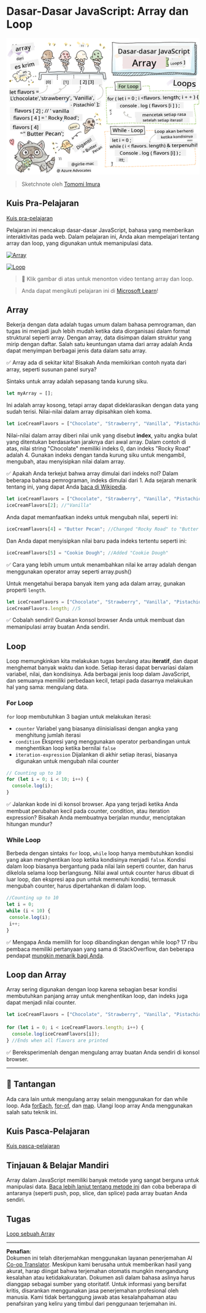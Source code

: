 <!--
CO_OP_TRANSLATOR_METADATA:
{
  "original_hash": "3f7f87871312cf6cc12662da7d973182",
  "translation_date": "2025-08-27T22:52:20+00:00",
  "source_file": "2-js-basics/4-arrays-loops/README.md",
  "language_code": "id"
}
-->
# Dasar-Dasar JavaScript: Array dan Loop

![Dasar-Dasar JavaScript - Array](../../../../translated_images/webdev101-js-arrays.439d7528b8a294558d0e4302e448d193f8ad7495cc407539cc81f1afe904b470.id.png)
> Sketchnote oleh [Tomomi Imura](https://twitter.com/girlie_mac)

## Kuis Pra-Pelajaran
[Kuis pra-pelajaran](https://ashy-river-0debb7803.1.azurestaticapps.net/quiz/13)

Pelajaran ini mencakup dasar-dasar JavaScript, bahasa yang memberikan interaktivitas pada web. Dalam pelajaran ini, Anda akan mempelajari tentang array dan loop, yang digunakan untuk memanipulasi data.

[![Array](https://img.youtube.com/vi/1U4qTyq02Xw/0.jpg)](https://youtube.com/watch?v=1U4qTyq02Xw "Array")

[![Loop](https://img.youtube.com/vi/Eeh7pxtTZ3k/0.jpg)](https://www.youtube.com/watch?v=Eeh7pxtTZ3k "Loop")

> 🎥 Klik gambar di atas untuk menonton video tentang array dan loop.

> Anda dapat mengikuti pelajaran ini di [Microsoft Learn](https://docs.microsoft.com/learn/modules/web-development-101-arrays/?WT.mc_id=academic-77807-sagibbon)!

## Array

Bekerja dengan data adalah tugas umum dalam bahasa pemrograman, dan tugas ini menjadi jauh lebih mudah ketika data diorganisasi dalam format struktural seperti array. Dengan array, data disimpan dalam struktur yang mirip dengan daftar. Salah satu keuntungan utama dari array adalah Anda dapat menyimpan berbagai jenis data dalam satu array.

✅ Array ada di sekitar kita! Bisakah Anda memikirkan contoh nyata dari array, seperti susunan panel surya?

Sintaks untuk array adalah sepasang tanda kurung siku.

```javascript
let myArray = [];
```

Ini adalah array kosong, tetapi array dapat dideklarasikan dengan data yang sudah terisi. Nilai-nilai dalam array dipisahkan oleh koma.

```javascript
let iceCreamFlavors = ["Chocolate", "Strawberry", "Vanilla", "Pistachio", "Rocky Road"];
```

Nilai-nilai dalam array diberi nilai unik yang disebut **index**, yaitu angka bulat yang ditentukan berdasarkan jaraknya dari awal array. Dalam contoh di atas, nilai string "Chocolate" memiliki indeks 0, dan indeks "Rocky Road" adalah 4. Gunakan indeks dengan tanda kurung siku untuk mengambil, mengubah, atau menyisipkan nilai dalam array.

✅ Apakah Anda terkejut bahwa array dimulai dari indeks nol? Dalam beberapa bahasa pemrograman, indeks dimulai dari 1. Ada sejarah menarik tentang ini, yang dapat Anda [baca di Wikipedia](https://en.wikipedia.org/wiki/Zero-based_numbering).

```javascript
let iceCreamFlavors = ["Chocolate", "Strawberry", "Vanilla", "Pistachio", "Rocky Road"];
iceCreamFlavors[2]; //"Vanilla"
```

Anda dapat memanfaatkan indeks untuk mengubah nilai, seperti ini:

```javascript
iceCreamFlavors[4] = "Butter Pecan"; //Changed "Rocky Road" to "Butter Pecan"
```

Dan Anda dapat menyisipkan nilai baru pada indeks tertentu seperti ini:

```javascript
iceCreamFlavors[5] = "Cookie Dough"; //Added "Cookie Dough"
```

✅ Cara yang lebih umum untuk menambahkan nilai ke array adalah dengan menggunakan operator array seperti array.push()

Untuk mengetahui berapa banyak item yang ada dalam array, gunakan properti `length`.

```javascript
let iceCreamFlavors = ["Chocolate", "Strawberry", "Vanilla", "Pistachio", "Rocky Road"];
iceCreamFlavors.length; //5
```

✅ Cobalah sendiri! Gunakan konsol browser Anda untuk membuat dan memanipulasi array buatan Anda sendiri.

## Loop

Loop memungkinkan kita melakukan tugas berulang atau **iteratif**, dan dapat menghemat banyak waktu dan kode. Setiap iterasi dapat bervariasi dalam variabel, nilai, dan kondisinya. Ada berbagai jenis loop dalam JavaScript, dan semuanya memiliki perbedaan kecil, tetapi pada dasarnya melakukan hal yang sama: mengulang data.

### For Loop

`for` loop membutuhkan 3 bagian untuk melakukan iterasi:
- `counter` Variabel yang biasanya diinisialisasi dengan angka yang menghitung jumlah iterasi
- `condition` Ekspresi yang menggunakan operator perbandingan untuk menghentikan loop ketika bernilai `false`
- `iteration-expression` Dijalankan di akhir setiap iterasi, biasanya digunakan untuk mengubah nilai counter
  
```javascript
// Counting up to 10
for (let i = 0; i < 10; i++) {
  console.log(i);
}
```

✅ Jalankan kode ini di konsol browser. Apa yang terjadi ketika Anda membuat perubahan kecil pada counter, condition, atau iteration expression? Bisakah Anda membuatnya berjalan mundur, menciptakan hitungan mundur?

### While Loop

Berbeda dengan sintaks `for` loop, `while` loop hanya membutuhkan kondisi yang akan menghentikan loop ketika kondisinya menjadi `false`. Kondisi dalam loop biasanya bergantung pada nilai lain seperti counter, dan harus dikelola selama loop berlangsung. Nilai awal untuk counter harus dibuat di luar loop, dan ekspresi apa pun untuk memenuhi kondisi, termasuk mengubah counter, harus dipertahankan di dalam loop.

```javascript
//Counting up to 10
let i = 0;
while (i < 10) {
 console.log(i);
 i++;
}
```

✅ Mengapa Anda memilih for loop dibandingkan dengan while loop? 17 ribu pembaca memiliki pertanyaan yang sama di StackOverflow, dan beberapa pendapat [mungkin menarik bagi Anda](https://stackoverflow.com/questions/39969145/while-loops-vs-for-loops-in-javascript).

## Loop dan Array

Array sering digunakan dengan loop karena sebagian besar kondisi membutuhkan panjang array untuk menghentikan loop, dan indeks juga dapat menjadi nilai counter.

```javascript
let iceCreamFlavors = ["Chocolate", "Strawberry", "Vanilla", "Pistachio", "Rocky Road"];

for (let i = 0; i < iceCreamFlavors.length; i++) {
  console.log(iceCreamFlavors[i]);
} //Ends when all flavors are printed
```

✅ Bereksperimenlah dengan mengulang array buatan Anda sendiri di konsol browser. 

---

## 🚀 Tantangan

Ada cara lain untuk mengulang array selain menggunakan for dan while loop. Ada [forEach](https://developer.mozilla.org/docs/Web/JavaScript/Reference/Global_Objects/Array/forEach), [for-of](https://developer.mozilla.org/docs/Web/JavaScript/Reference/Statements/for...of), dan [map](https://developer.mozilla.org/docs/Web/JavaScript/Reference/Global_Objects/Array/map). Ulangi loop array Anda menggunakan salah satu teknik ini.

## Kuis Pasca-Pelajaran
[Kuis pasca-pelajaran](https://ashy-river-0debb7803.1.azurestaticapps.net/quiz/14)

## Tinjauan & Belajar Mandiri

Array dalam JavaScript memiliki banyak metode yang sangat berguna untuk manipulasi data. [Baca lebih lanjut tentang metode ini](https://developer.mozilla.org/docs/Web/JavaScript/Reference/Global_Objects/Array) dan coba beberapa di antaranya (seperti push, pop, slice, dan splice) pada array buatan Anda sendiri.

## Tugas

[Loop sebuah Array](assignment.md)

---

**Penafian**:  
Dokumen ini telah diterjemahkan menggunakan layanan penerjemahan AI [Co-op Translator](https://github.com/Azure/co-op-translator). Meskipun kami berusaha untuk memberikan hasil yang akurat, harap diingat bahwa terjemahan otomatis mungkin mengandung kesalahan atau ketidakakuratan. Dokumen asli dalam bahasa aslinya harus dianggap sebagai sumber yang otoritatif. Untuk informasi yang bersifat kritis, disarankan menggunakan jasa penerjemahan profesional oleh manusia. Kami tidak bertanggung jawab atas kesalahpahaman atau penafsiran yang keliru yang timbul dari penggunaan terjemahan ini.